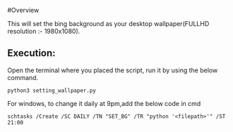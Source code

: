 #Overview

This will set the bing background as your desktop wallpaper(FULLHD resolution :- 1980x1080). 

## Execution:
Open the terminal where you placed the script, run it by using the below command.

`python3 setting_wallpaper.py`

For windows, to change it daily at 9pm,add the below code in cmd

`schtasks /Create /SC DAILY /TN "SET_BG" /TR "python '<filepath>'" /ST 21:00`
